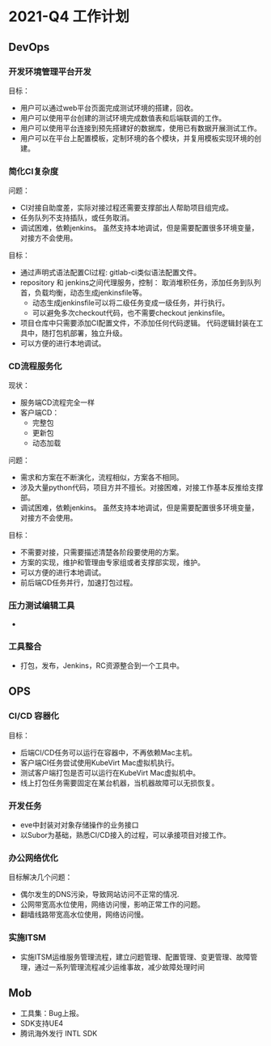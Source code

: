# 2021-Q4 工作计划

## DevOps

### 开发环境管理平台开发

目标：

* 用户可以通过web平台页面完成测试环境的搭建，回收。
* 用户可以使用平台创建的测试环境完成数值表和后端联调的工作。
* 用户可以使用平台连接到预先搭建好的数据库，使用已有数据开展测试工作。
* 用户可以在平台上配置模板，定制环境的各个模块，并复用模板实现环境的创建。

### 简化CI复杂度

问题：

* CI对接自助度差，实际对接过程还需要支撑部出人帮助项目组完成。
* 任务队列不支持插队，或任务取消。
* 调试困难，依赖jenkins。 虽然支持本地调试，但是需要配置很多环境变量，对接方不会使用。

目标：

* 通过声明式语法配置CI过程: gitlab-ci类似语法配置文件。
* repository 和 jenkins之间代理服务，控制： 取消堆积任务，添加任务到队列首，负载均衡，动态生成jenkinsfile等。
	* 动态生成jenkinsfile可以将二级任务变成一级任务，并行执行。
	* 可以避免多次checkout代码，也不需要checkout jenkinsfile。
* 项目仓库中只需要添加CI配置文件，不添加任何代码逻辑。 代码逻辑封装在工具中，随打包机部署，独立升级。
* 可以方便的进行本地调试。

### CD流程服务化

现状：

* 服务端CD流程完全一样
* 客户端CD：
	* 完整包
	* 更新包
	* 动态加载

问题：

* 需求和方案在不断演化，流程相似，方案各不相同。
* 涉及大量python代码，项目方并不擅长。对接困难，对接工作基本反推给支撑部。
* 调试困难，依赖jenkins。 虽然支持本地调试，但是需要配置很多环境变量，对接方不会使用。

目标：

* 不需要对接，只需要描述清楚各阶段要使用的方案。
* 方案的实现，维护和管理由专家组或者支撑部实现，维护。
* 可以方便的进行本地调试。
* 前后端CD任务并行，加速打包过程。

### 压力测试编辑工具

* 

### 工具整合

* 打包，发布，Jenkins，RC资源整合到一个工具中。

## OPS

### CI/CD 容器化

目标：

* 后端CI/CD任务可以运行在容器中，不再依赖Mac主机。
* 客户端CI任务尝试使用KubeVirt Mac虚拟机执行。
* 测试客户端打包是否可以运行在KubeVirt Mac虚拟机中。
* 线上打包任务需要固定在某台机器，当机器故障可以无损恢复。

### 开发任务

* eve中封装对对象存储操作的业务接口
* 以Subor为基础，熟悉CI/CD接入的过程，可以承接项目对接工作。

### 办公网络优化

目标解决几个问题：

* 偶尔发生的DNS污染，导致网站访问不正常的情况.
* 公网带宽高水位使用，网络访问慢，影响正常工作的问题。
* 翻墙线路带宽高水位使用，网络访问慢。

### 实施ITSM

* 实施ITSM运维服务管理流程，建立问题管理、配置管理、变更管理、故障管理，通过一系列管理流程减少运维事故，减少故障处理时间

## Mob

* 工具集：Bug上报。
* SDK支持UE4
* 腾讯海外发行 INTL SDK
